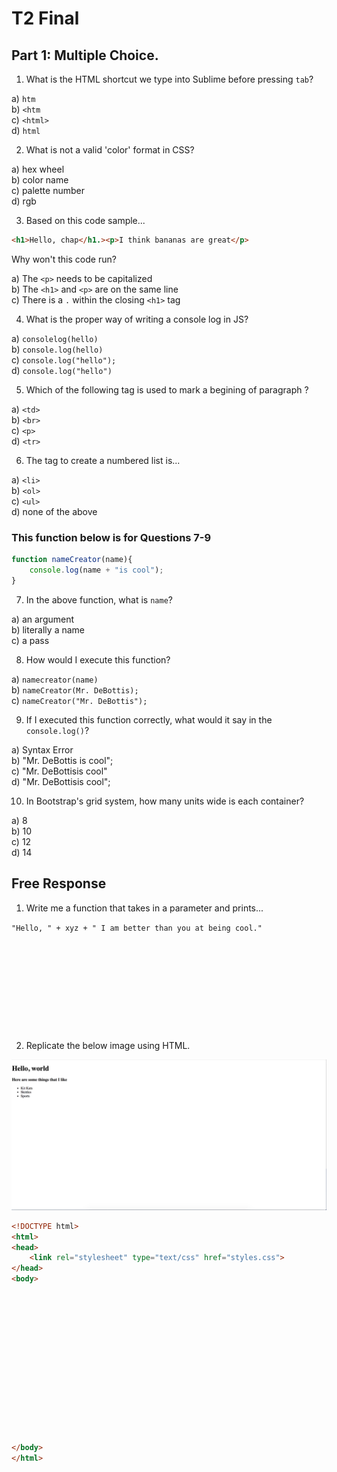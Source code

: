 # T2 Final

## Part 1: Multiple Choice.

1) What is the HTML shortcut we type into Sublime before pressing `tab`?

a) `htm` <br>
b) `<htm` <br>
c) `<html>` <br>
d) `html` <br>

2) What is not a valid 'color' format in CSS?

a) hex wheel <br>
b) color name <br>
c) palette number <br>
d) rgb <br>

3) Based on this code sample...

```html
<h1>Hello, chap</h1.><p>I think bananas are great</p>
```

Why won't this code run?

a) The `<p>` needs to be capitalized <br>
b) The `<h1>` and `<p>` are on the same line <br>
c) There is a `.` within the closing `<h1>` tag <br>

4) What is the proper way of writing a console log in JS?

a) `consolelog(hello)` <br>
b) `console.log(hello)` <br>
c) `console.log("hello");` <br>
d) `console.log("hello")` <br>

5) Which of the following tag is used to mark a begining of paragraph ?

a) `<td>` <br>
b) `<br>` <br>
c) `<p>` <br>
d) `<tr>` <br>

6) The tag to create a numbered list is...

a) `<li>` <br>
b) `<ol>` <br>
c) `<ul>` <br>
d) none of the above <br>

### This function below is for Questions 7-9

```js
function nameCreator(name){
	console.log(name + "is cool");
}
```

7) In the above function, what is `name`?

a) an argument <br>
b) literally a name <br>
c) a pass <br>

8) How would I execute this function?

a) `namecreator(name)` <br>
b) `nameCreator(Mr. DeBottis);` <br>
c) `nameCreator("Mr. DeBottis");` <br>

9) If I executed this function correctly, what would it say in the `console.log()`?

a) Syntax Error <br>
b) "Mr. DeBottis is cool"; <br>
c) "Mr. DeBottisis cool" <br>
d) "Mr. DeBottisis cool"; <br>

10) In Bootstrap's grid system, how many units wide is each container?

a) 8 <br>
b) 10 <br>
c) 12 <br>
d) 14 <br>


## Free Response

1)  Write me a function that takes in a parameter and prints...

`"Hello, " + xyz + " I am better than you at being cool."`


```










```

2) Replicate the below image using HTML.

<img src="sample1.png">


```html
<!DOCTYPE html>
<html>
<head>
	<link rel="stylesheet" type="text/css" href="styles.css">
</head>
<body>















</body>
</html>
```
